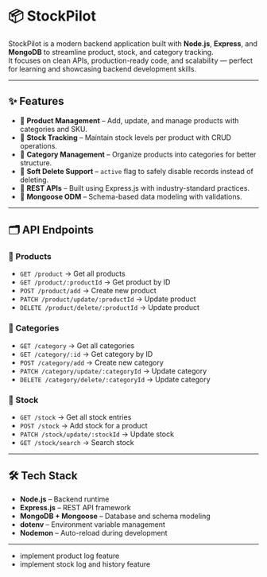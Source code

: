 # 📦 StockPilot

StockPilot is a modern backend application built with **Node.js**, **Express**, and **MongoDB** to streamline product, stock, and category tracking.  
It focuses on clean APIs, production-ready code, and scalability — perfect for learning and showcasing backend development skills.

---

## ✨ Features

- 🔹 **Product Management** – Add, update, and manage products with categories and SKU.
- 🔹 **Stock Tracking** – Maintain stock levels per product with CRUD operations.
- 🔹 **Category Management** – Organize products into categories for better structure.
- 🔹 **Soft Delete Support** – `active` flag to safely disable records instead of deleting.
- 🔹 **REST APIs** – Built using Express.js with industry-standard practices.
- 🔹 **Mongoose ODM** – Schema-based data modeling with validations.

---

## 🗂️ API Endpoints

### 📌 Products

- `GET /product` → Get all products
- `GET /product/:productId` → Get product by ID
- `POST /product/add` → Create new product
- `PATCH /product/update/:productId` → Update product
- `DELETE /product/delete/:productId` → Update product

### 📌 Categories

- `GET /category` → Get all categories
- `GET /category/:id` → Get category by ID
- `POST /category/add` → Create new category
- `PATCH /category/update/:categoryId` → Update category
- `DELETE /category/delete/:categoryId` → Update category

### 📌 Stock

- `GET /stock` → Get all stock entries
- `POST /stock` → Add stock for a product
- `PATCH /stock/update/:stockId` → Update stock
- `GET /stock/search` → Search stock

---

## 🛠️ Tech Stack

- **Node.js** – Backend runtime
- **Express.js** – REST API framework
- **MongoDB + Mongoose** – Database and schema modeling
- **dotenv** – Environment variable management
- **Nodemon** – Auto-reload during development

---

- implement product log feature
- implement stock log and history feature
